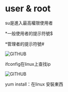 # user & root 
su是進入最高權限使用者

*一般使用者的提示符號$

*管理者的提示符號#

![GITHUB]( https://github.com/syuan0327/Linux-note/blob/master/command/%E6%93%B7%E5%8F%96.JPG )

ifconfig在linux上查找ip

![GITHUB]( https://github.com/syuan0327/Linux-note/blob/master/command/%E6%93%B7%E5%8F%962.JPG )

yum install：在linux 安裝東西
